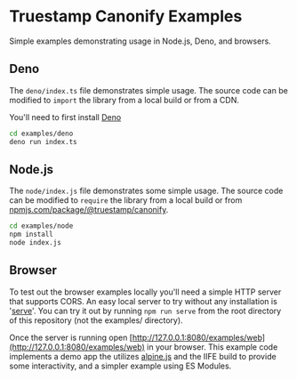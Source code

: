 # Truestamp Canonify Examples

Simple examples demonstrating usage in Node.js, Deno, and browsers.

## Deno

The `deno/index.ts` file demonstrates simple usage. The source code can be modified to `import` the library from a local build or from a CDN.

You'll need to first install [Deno](https://deno.land/)

```sh
cd examples/deno
deno run index.ts
```

## Node.js

The `node/index.js` file demonstrates some simple usage. The source code can be modified to `require` the library from a local build or from [npmjs.com/package/@truestamp/canonify](https://www.npmjs.com/package/@truestamp/canonify).

```sh
cd examples/node
npm install
node index.js
```

## Browser

To test out the browser examples locally you'll need a simple HTTP server that supports CORS. An easy local server to try without any installation is '[serve](https://github.com/vercel/serve)'. You can try it out by running `npm run serve` from the root directory of this repository (not the examples/ directory).

Once the server is running open [http://127.0.0.1:8080/examples/web](http://127.0.0.1:8080/examples/web) in your browser. This example code implements a demo app the utilizes [alpine.js](https://github.com/alpinejs/alpine/) and the IIFE build to provide some interactivity, and a simpler example using ES Modules.
